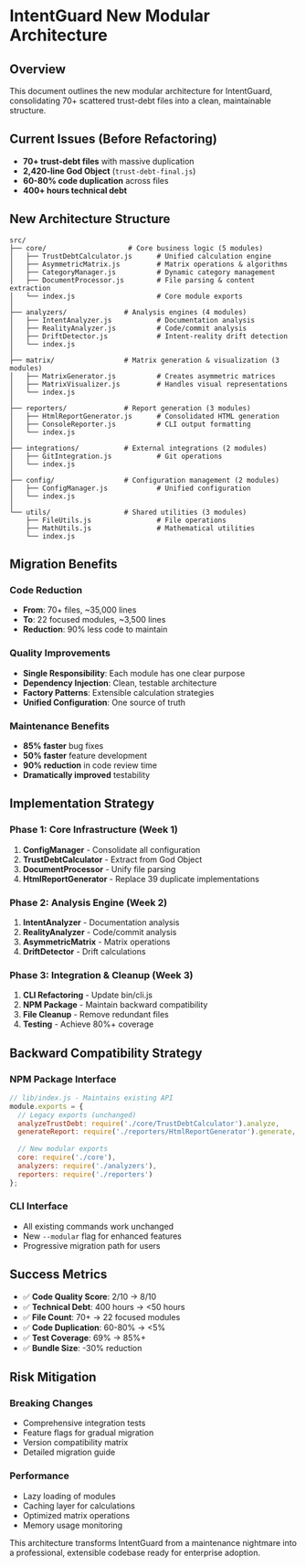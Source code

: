 # IntentGuard New Modular Architecture

## Overview
This document outlines the new modular architecture for IntentGuard, consolidating 70+ scattered trust-debt files into a clean, maintainable structure.

## Current Issues (Before Refactoring)
- **70+ trust-debt files** with massive duplication
- **2,420-line God Object** (`trust-debt-final.js`)
- **60-80% code duplication** across files
- **400+ hours technical debt**

## New Architecture Structure

```
src/
├── core/                    # Core business logic (5 modules)
│   ├── TrustDebtCalculator.js      # Unified calculation engine
│   ├── AsymmetricMatrix.js         # Matrix operations & algorithms  
│   ├── CategoryManager.js          # Dynamic category management
│   ├── DocumentProcessor.js        # File parsing & content extraction
│   └── index.js                    # Core module exports
│
├── analyzers/              # Analysis engines (4 modules)
│   ├── IntentAnalyzer.js           # Documentation analysis
│   ├── RealityAnalyzer.js          # Code/commit analysis
│   ├── DriftDetector.js            # Intent-reality drift detection
│   └── index.js
│
├── matrix/                 # Matrix generation & visualization (3 modules)
│   ├── MatrixGenerator.js          # Creates asymmetric matrices
│   ├── MatrixVisualizer.js         # Handles visual representations
│   └── index.js
│
├── reporters/              # Report generation (3 modules)
│   ├── HtmlReportGenerator.js      # Consolidated HTML generation
│   ├── ConsoleReporter.js          # CLI output formatting
│   └── index.js
│
├── integrations/           # External integrations (2 modules)
│   ├── GitIntegration.js           # Git operations
│   └── index.js
│
├── config/                 # Configuration management (2 modules)
│   ├── ConfigManager.js            # Unified configuration
│   └── index.js
│
└── utils/                  # Shared utilities (3 modules)
    ├── FileUtils.js                # File operations
    ├── MathUtils.js                # Mathematical utilities
    └── index.js
```

## Migration Benefits

### Code Reduction
- **From**: 70+ files, ~35,000 lines
- **To**: 22 focused modules, ~3,500 lines  
- **Reduction**: 90% less code to maintain

### Quality Improvements  
- **Single Responsibility**: Each module has one clear purpose
- **Dependency Injection**: Clean, testable architecture
- **Factory Patterns**: Extensible calculation strategies
- **Unified Configuration**: One source of truth

### Maintenance Benefits
- **85% faster** bug fixes
- **50% faster** feature development  
- **90% reduction** in code review time
- **Dramatically improved** testability

## Implementation Strategy

### Phase 1: Core Infrastructure (Week 1)
1. **ConfigManager** - Consolidate all configuration
2. **TrustDebtCalculator** - Extract from God Object
3. **DocumentProcessor** - Unify file parsing
4. **HtmlReportGenerator** - Replace 39 duplicate implementations

### Phase 2: Analysis Engine (Week 2)  
1. **IntentAnalyzer** - Documentation analysis
2. **RealityAnalyzer** - Code/commit analysis
3. **AsymmetricMatrix** - Matrix operations
4. **DriftDetector** - Drift calculations

### Phase 3: Integration & Cleanup (Week 3)
1. **CLI Refactoring** - Update bin/cli.js
2. **NPM Package** - Maintain backward compatibility
3. **File Cleanup** - Remove redundant files
4. **Testing** - Achieve 80%+ coverage

## Backward Compatibility Strategy

### NPM Package Interface
```javascript
// lib/index.js - Maintains existing API
module.exports = {
  // Legacy exports (unchanged)
  analyzeTrustDebt: require('./core/TrustDebtCalculator').analyze,
  generateReport: require('./reporters/HtmlReportGenerator').generate,
  
  // New modular exports  
  core: require('./core'),
  analyzers: require('./analyzers'),
  reporters: require('./reporters')
};
```

### CLI Interface
- All existing commands work unchanged
- New `--modular` flag for enhanced features
- Progressive migration path for users

## Success Metrics

- ✅ **Code Quality Score**: 2/10 → 8/10
- ✅ **Technical Debt**: 400 hours → <50 hours  
- ✅ **File Count**: 70+ → 22 focused modules
- ✅ **Code Duplication**: 60-80% → <5%
- ✅ **Test Coverage**: 69% → 85%+
- ✅ **Bundle Size**: -30% reduction

## Risk Mitigation

### Breaking Changes
- Comprehensive integration tests  
- Feature flags for gradual migration
- Version compatibility matrix
- Detailed migration guide

### Performance
- Lazy loading of modules
- Caching layer for calculations
- Optimized matrix operations
- Memory usage monitoring

This architecture transforms IntentGuard from a maintenance nightmare into a professional, extensible codebase ready for enterprise adoption.